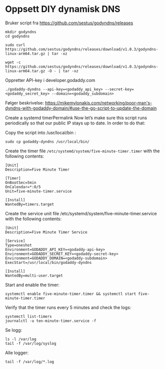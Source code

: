 # Oppsett DIY dynamisk DNS

Bruker script fra https://github.com/sestus/godyndns/releases

```
mkdir godyndns
cd godyndns
```

```
sudo curl https://github.com/sestus/godyndns/releases/download/v1.0.3/godyndns-linux-arm64.tar.gz | tar -xz
```

```
wget -c https://github.com/sestus/godyndns/releases/download/v1.0.3/godyndns-linux-arm64.tar.gz -O - | tar -xz
```

Oppretter API-key i developer.godaddy.com

```
./godaddy-dyndns --api-key=<godaddy_api_key> --secret-key=<godaddy_secret_key> --domain=<godaddy_subdomain>
```

Følger beskrivelse: https://mikemylonakis.com/networking/poor-man's-dyndns-with-godaddy-domain/#use-the-go-script-to-update-the-domain

Create a systemd timerPermalink
Now let’s make sure this script runs periodically so that our public IP stays up to date. In order to do that:

Copy the script into /usr/local/bin :

```
sudo cp godaddy-dyndns /usr/local/bin/
```

Create the timer file ````/etc/systemd/system/five-minute-timer.timer```` with the following contents:

```
[Unit]
Description=Five Minute Timer

[Timer]
OnBootSec=5min
OnCalendar=*:0/5
Unit=five-minute-timer.service

[Install]
WantedBy=timers.target
```

Create the service unit file /etc/systemd/system/five-minute-timer.service with the following contents:

```
[Unit]
Description=Five Minute Timer Service

[Service]
Type=oneshot
Environment=GODADDY_API_KEY=<godaddy-api-key>
Environment=GODADDY_SECRET_KEY=<godaddy-secret-key>
Environment=GODADDY_DOMAIN=<godaddy-subdomain>
ExecStart=/usr/local/bin/godaddy-dyndns

[Install]
WantedBy=multi-user.target
```

Start and enable the timer:

```
systemctl enable five-minute-timer.timer && systemctl start five-minute-timer.timer
```

Verify that the timer runs every 5 minutes and check the logs:

```
systemctl list-timers
journalctl -u ten-minute-timer.service -f
```

Se logg:
```
ls -l /var/log
tail -f /var/log/syslog

```

Alle logger:
```
tail -f /var/log/*.log
```
